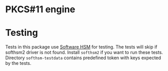 PKCS#11 engine
==============

# Testing
Tests in this package use [Software HSM](https://github.com/opendnssec/SoftHSMv2) for testing. 
The tests will skip if softhsm2 driver is not found. Install `softhsm2` if you want to run these tests.
Directory `softhsm-testdata` contains predefined token with keys expected by the tests.